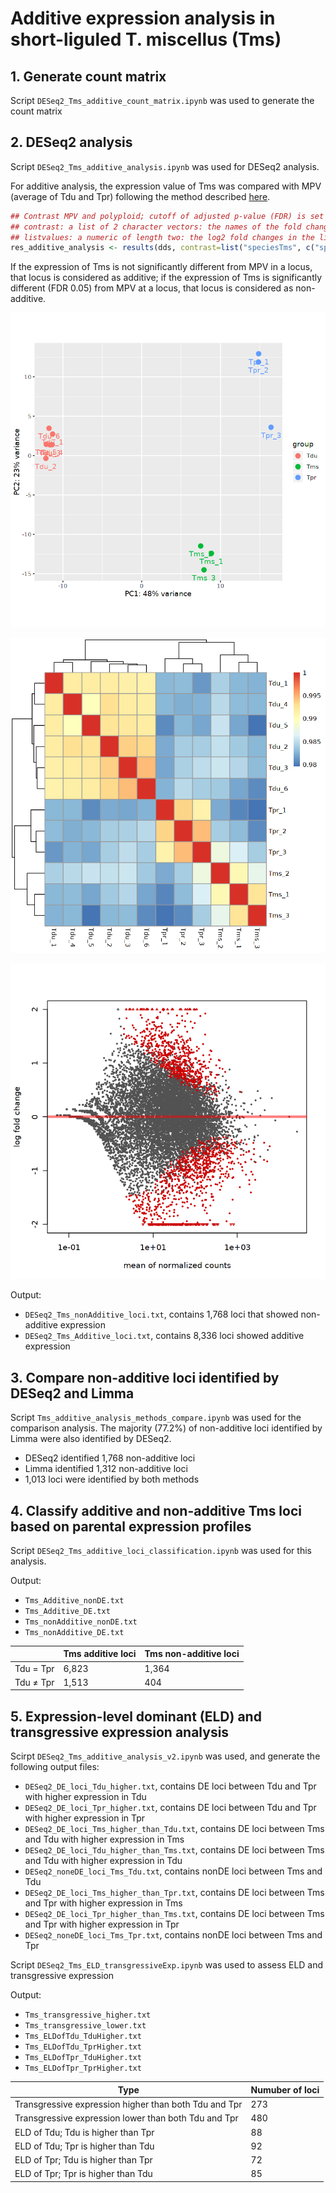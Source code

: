 # Additive expression analysis in short-liguled T. miscellus (Tms)
## 1. Generate count matrix
Script `DESeq2_Tms_additive_count_matrix.ipynb` was used to generate the count matrix

## 2. DESeq2 analysis
Script `DESeq2_Tms_additive_analysis.ipynb` was used for DESeq2 analysis.

For additive analysis, the expression value of Tms was compared with MPV (average of Tdu and Tpr) following the method described [here](https://support.bioconductor.org/p/69104/).
```r
## Contrast MPV and polyploid; cutoff of adjusted p-value (FDR) is set as 0.05; MPV is the baseline for logFC
## contrast: a list of 2 character vectors: the names of the fold changes for the numerator, and the names of the fold changes for the denominator; these names should be elements of resultNames(object)
## listvalues: a numeric of length two: the log2 fold changes in the list are multiplied by these values (only used if a list is provided to contrast)
res_additive_analysis <- results(dds, contrast=list("speciesTms", c("speciesTdu","speciesTpr")), listValues=c(1, -1/2), alpha = 0.05)
```

If the expression of Tms is not significantly different from MPV in a locus, that locus is considered as additive; if the expression of Tms is significantly different (FDR 0.05) from MPV at a locus, that locus is considered as non-additive.

![PCA plot](https://github.com/GatorShan/Tragopogon-Inflorescence-RNA-seq-Analysis/blob/master/Differential_expression_analysis/DE_Tms_and_diploids_MPV/images/Tms_additive_PCA.png)

![Clustering](https://github.com/GatorShan/Tragopogon-Inflorescence-RNA-seq-Analysis/blob/master/Differential_expression_analysis/DE_Tms_and_diploids_MPV/images/Tms_additive_clustering.png)

![MA plot](https://github.com/GatorShan/Tragopogon-Inflorescence-RNA-seq-Analysis/blob/master/Differential_expression_analysis/DE_Tms_and_diploids_MPV/images/Tms_additive_MA.png)

Output:
  - `DESeq2_Tms_nonAdditive_loci.txt`, contains 1,768 loci that showed non-additive expression
  - `DESeq2_Tms_Additive_loci.txt`, contains 8,336 loci showed additive expression
  

## 3. Compare non-additive loci identified by DESeq2 and Limma
Script `Tms_additive_analysis_methods_compare.ipynb` was used for the comparison analysis. The majority (77.2%) of non-additive loci identified by Limma were also identified by DESeq2.
  - DESeq2 identified 1,768 non-additive loci
  - Limma identified 1,312 non-additive loci
  - 1,013 loci were identified by both methods

## 4. Classify additive and non-additive Tms loci based on parental expression profiles
Script `DESeq2_Tms_additive_loci_classification.ipynb` was used for this analysis.

Output:
  - `Tms_Additive_nonDE.txt`
  - `Tms_Additive_DE.txt`
  - `Tms_nonAdditive_nonDE.txt`
  - `Tms_nonAdditive_DE.txt`

| | Tms additive loci | Tms non-additive loci |
| -- | -- | -- |
| Tdu = Tpr | 6,823 | 1,364 |
| Tdu ≠ Tpr | 1,513 | 404 |

## 5. Expression-level dominant (ELD) and transgressive expression analysis
Scirpt `DESeq2_Tms_additive_analysis_v2.ipynb` was used, and generate the following output files:
  - `DESeq2_DE_loci_Tdu_higher.txt`, contains DE loci between Tdu and Tpr with higher expression in Tdu
  - `DESeq2_DE_loci_Tpr_higher.txt`, contains DE loci between Tdu and Tpr with higher expression in Tpr
  - `DESeq2_DE_loci_Tms_higher_than_Tdu.txt`, contains DE loci between Tms and Tdu with higher expression in Tms
  - `DESeq2_DE_loci_Tdu_higher_than_Tms.txt`, contains DE loci between Tms and Tdu with higher expression in Tdu
  - `DESeq2_noneDE_loci_Tms_Tdu.txt`, contains nonDE loci between Tms and Tdu
  - `DESeq2_DE_loci_Tms_higher_than_Tpr.txt`, contains DE loci between Tms and Tpr with higher expression in Tms
  - `DESeq2_DE_loci_Tpr_higher_than_Tms.txt`, contains DE loci between Tms and Tpr with higher expression in Tpr
  - `DESeq2_noneDE_loci_Tms_Tpr.txt`, contains nonDE loci between Tms and Tpr

Script `DESeq2_Tms_ELD_transgressiveExp.ipynb` was used to assess ELD and transgressive expression

Output:
  - `Tms_transgressive_higher.txt`
  - `Tms_transgressive_lower.txt`
  - `Tms_ELDofTdu_TduHigher.txt`
  - `Tms_ELDofTdu_TprHigher.txt`
  - `Tms_ELDofTpr_TduHigher.txt`
  - `Tms_ELDofTpr_TprHigher.txt`

| Type | Numuber of loci |
| -- | -- |
| Transgressive expression higher than both Tdu and Tpr | 273 |
| Transgressive expression lower than both Tdu and Tpr | 480 |
| ELD of Tdu; Tdu is higher than Tpr | 88 |
| ELD of Tdu; Tpr is higher than Tdu | 92 |
| ELD of Tpr; Tdu is higher than Tpr | 72 |
| ELD of Tpr; Tpr is higher than Tdu | 85 |


